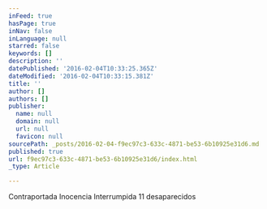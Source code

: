 ```yaml
---
inFeed: true
hasPage: true
inNav: false
inLanguage: null
starred: false
keywords: []
description: ''
datePublished: '2016-02-04T10:33:25.365Z'
dateModified: '2016-02-04T10:33:15.381Z'
title: ''
author: []
authors: []
publisher:
  name: null
  domain: null
  url: null
  favicon: null
sourcePath: _posts/2016-02-04-f9ec97c3-633c-4871-be53-6b10925e31d6.md
published: true
url: f9ec97c3-633c-4871-be53-6b10925e31d6/index.html
_type: Article

---
```

Contraportada Inocencia Interrumpida 11 desaparecidos